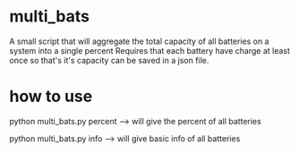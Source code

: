 # multi_bats
A small script that will aggregate the total capacity of all batteries on a system into a single percent
Requires that each battery have charge at least once so that's it's capacity can be saved in a json file.

# how to use
python multi_bats.py percent --> will give the percent of all batteries

python multi_bats.py info    --> will give basic info of all batteries
